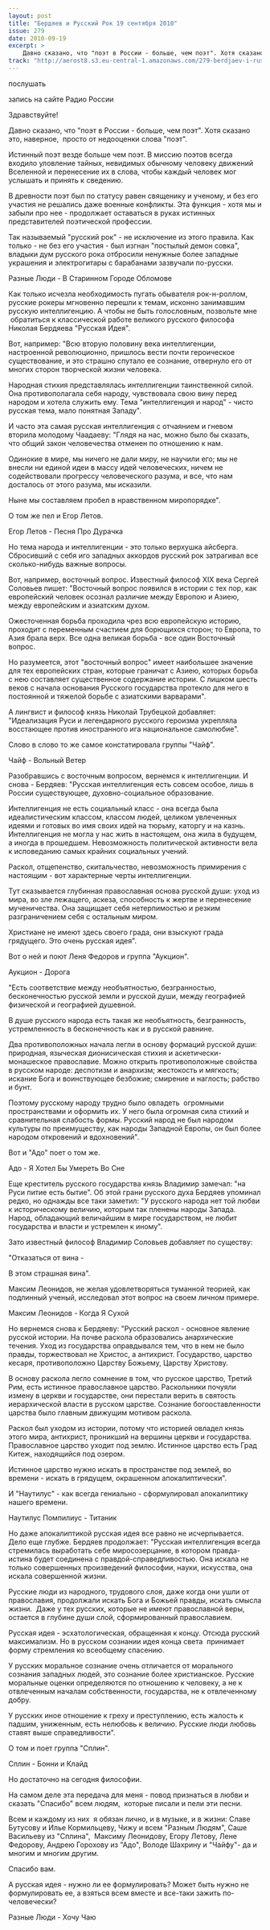 ```yaml
---
layout: post
title: "Бердяев и Русский Рок 19 сентября 2010"
issue: 279
date: 2010-09-19
excerpt: >
    Давно сказано, что "поэт в России - больше, чем поэт". Хотя сказано это, наверное,  просто от недооценки слова "поэт".
track: "http://aerost8.s3.eu-central-1.amazonaws.com/279-berdjaev-i-russkij-rok.mp3"
---
```


послушать

запись на сайте Радио России

Здравствуйте!

Давно сказано, что "поэт в России - больше, чем поэт". Хотя сказано это, наверное,  просто от недооценки слова "поэт".

Истинный поэт везде больше чем поэт. В миссию поэтов всегда входило уловление тайных, невидимых обычному человеку движений Вселенной и перенесение их в слова, чтобы каждый человек мог услышать и принять к сведению.

В древности поэт был по статусу равен священику и ученому, и без его участия не решались даже военные конфликты. Эта функция - хотя мы и забыли про нее - продолжает оставаться в руках истинных представителей поэтической профессии.

Так называемый "русский рок" - не исключение из этого правила. Как только - не без его участия - был изгнан "постылый демон совка", владыки дум русского рока отбросили ненужные более западные украшения и электрогитары с барабанами зазвучали по-русски.

Разные Люди - В Старинном Городе Обломове

Как только исчезла необходимость пугать обывателя рок-н-роллом, русские рокеры мгновенно перешли к темам, исконно занимавшим русскую интеллигенцию. А чтобы не быть голословным, позвольте мне  обратиться к классической работе великого русского философа Николая Бердяева "Русская Идея".

Вот, например: "Всю вторую половину века интеллигенции, настроенной революционно, пришлось вести почти героическое существование, и это страшно спутало ее сознание, отвернуло его от многих сторон творческой жизни человека.

Народная стихия представлялась интеллигенции таинственной силой. Она противополагала себя народу, чувствовала свою вину перед народом и хотела служить ему. Тема "интеллигенция и народ" - чисто русская тема, мало понятная Западу".

И часто эта самая русская интеллигенция с отчаянием и гневом вторила молодому Чаадаеву: "Глядя на нас, можно было бы сказать, что общий закон человечества отменен по отношению к нам.

Одинокие в мире, мы ничего не дали миру, не научили его; мы не внесли ни единой идеи в массу идей человеческих, ничем не содействовали прогрессу человеческого разума, и все, что нам досталось от этого разума, мы исказили.

Ныне мы составляем пробел в нравственном миропорядке".

О том же пел и Егор Летов.

Егор Летов - Песня Про Дурачка

Но тема народа и интеллигенции - это только верхушка айсберга. Сбросивший с себя иго западных аккордов русский рок затрагивал все сколько-нибудь важные вопросы.

Вот, например, восточный вопрос. Известный философ XIX века Сергей Соловьев пишет: "Восточный вопрос появился в истории с тех пор, как европейский человек осознал различие между Европою и Азиею, между европейским и азиатским духом.

Ожесточенная борьба проходила чрез всю европейскую историю, проходит с переменным счастием для борющихся сторон; то Европа, то Азия брала верх. Все одна великая борьба - все один Восточный вопрос.

Но разумеется, этот "восточный вопрос" имеет наибольшее значение для тех европейских стран, которые граничат с Азиею, которых борьба с нею составляет существенное содержание истории. С лишком шесть веков с начала основания Русского государства протекло для него в постоянной и тяжелой борьбе с азиатскими варварами".

А лингвист и философ князь Николай Трубецкой добавляет: "Идеализация Руси и легендарного русского героизма укрепляла восстающее против иностранного ига национальное самолюбие".

Слово в слово то же самое констатировала группы "Чайф".

Чайф - Вольный Ветер

Разобравшись с восточным вопросом, вернемся к интеллигенции. И снова - Бердяев: "Русская интеллигенция есть совсем особое, лишь в России существующее, духовно-социальное образование.

Интеллигенция не есть социальный класс - она всегда была идеалистическим классом, классом людей, целиком увлеченных идеями и готовых во имя своих идей на тюрьму, каторгу и на казнь. Интеллигенция не могла у нас жить в настоящем, она жила в будущем, а иногда в прошедшем. Невозможность политической активности вела к исповеданию самых крайних социальных учений.

Раскол, отщепенство, скитальчество, невозможность примирения с настоящим - вот характерные черты интеллигенции.

Тут сказывается глубинная православная основа русской души: уход из мира, во зле лежащего, аскеза, способность к жертве и перенесение мученичества. Она защищает себя нетерпимостью и резким разграничением себя с остальным миром.

Христиане не имеют здесь своего града, они взыскуют града грядущего. Это очень русская идея".

Вот о ней и поют Леня Федоров и группа "Аукцион".

Аукцион - Дорога

"Есть соответствие между необъятностью, безгранностью, бесконечностью русской земли и русской души, между географией физической и географией душевной.

В душе русского народа есть такая же необъятность, безгранность, устремленность в бесконечность как и в русской равнине.

Два противоположных начала легли в основу формаций русской души: природная, языческая дионисическая стихия и аскетически-монашеское православие. Можно открыть противоположные свойства в русском народе: деспотизм и анархизм; жестокость и мягкость; искание Бога и воинствующее безбожие; смирение и наглость; рабство и бунт.

Поэтому русскому народу трудно было овладеть  огромными пространствами и оформить их. У него была огромная сила стихий и сравнительная слабость формы. Русский народ не был народом культуры по преимуществу, как народы Западной Европы, он был более народом откровений и вдохновений".

Вот и "Адо" поет о том же.

Адо - Я Хотел Бы Умереть Во Сне

Еще креститель русского государства князь Владимир замечал: "на Руси питие есть бытие". Об этой грани русского духа Бердяев упоминал редко, но однажды все таки заметил: "У русского народа нет той любви к историческому величию, которым так пленены народы Запада. Народ, обладающий величайшим в мире государством, не любит государства и власти и устремлен к иному".

Зато известный философ Владимир Соловьев добавляет по существу:

"Отказаться от вина -

В этом страшная вина".

Максим Леонидов, не желая удовлетворяться туманной теорией, как подлинный ученый, исследовал этот вопрос на своем личном примере.

Максим Леонидов - Когда Я Сухой

Но вернемся снова к Бердяеву: "Русский раскол - основное явление русской истории. На почве раскола образовались анархические течения. Уход из государства оправдывался тем, что в нем не было правды, торжествовал не Христос, а антихрист. Государство, царство кесаря, противоположно Царству Божьему, Царству Христову.

В основу раскола легло сомнение в том, что русское царство, Третий Рим, есть истинное православное царство. Раскольники почуяли измену в церкви и государстве, они перестали верить в святость иерархической власти в русском царстве. Сознание богооставленности царства было главным движущим мотивом раскола.

Раскол был уходом из истории, потому что историей овладел князь этого мира, антихрист, проникший на вершины церкви и государства. Православное царство уходит под землю. Истинное царство есть Град Китеж, находящийся под озером.

Истинное царство нужно искать в пространстве под землей, во времени - искать в грядущем, окрашенном апокалиптически".

И "Наутилус" - как всегда гениально - сформулировал апокалиптику нашего времени.

Наутилус Помпилиус - Титаник

Но даже апокалиптикой русская идея все равно не исчерпывается. Дело еще глубже. Бердяев продолжает: "Русская интеллигенция всегда стремилась выработать себе миросозерцание, в котором правда-истина будет соединена с правдой-справедливостью. Она искала не только совершенных произведений философии, науки, искусства, она искала совершенной жизни.

Русские люди из народного, трудового слоя, даже когда они ушли от православия, продолжали искать Бога и Божьей правды, искать смысла жизни.  Даже у тех русских, которые не имеют православной веры, остается в глубине души слой, сформированный православием.

Русская идея - эсхатологическая, обращенная к концу. Отсюда русский максимализм. Но в русском сознании идея конца света  принимает форму стремления ко всеобщему спасению.

У русских моральное сознание очень отличается от морального сознания западных людей, это сознание более христианское. Русские моральные оценки определяются по отношению к человеку, а не к отвлеченным началам собственности, государства, не к отвлеченному добру.

У русских иное отношение к греху и преступлению, есть жалость к падшим, униженным, есть нелюбовь к величию. Русские люди любовь ставят выше справедливости".

О том и поет группа "Сплин".

Сплин - Бонни и Клайд

Но достаточно на сегодня философии.

На самом деле эта передача для меня - повод признаться в любви и сказать "Спасибо" всем людям,  которые писали и пели эти песни.

Всем и каждому из них  я обязан лично, и в музыке, и в жизни: Славе Бутусову и Илье Кормильцеву, Чижу и всем "Разным Людям", Саше Васильеву из "Сплина",  Максиму Леонидову, Егору Летову, Лене Федорову, Андрею Горохову из "Адо", Володе Шахрину и "Чайфу"- да и многим и многим другим.

Спасибо вам.

А русская идея - нужно ли ее формулировать? Может быть нужно не формулировать ее, а взяться всем вместе и все-таки зажить по-человечески?

Разные Люди - Хочу Чаю
